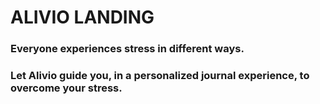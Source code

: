 # ALIVIO LANDING

### Everyone experiences stress in different ways.
### Let Alivio guide you, in a personalized journal experience, to overcome your stress.